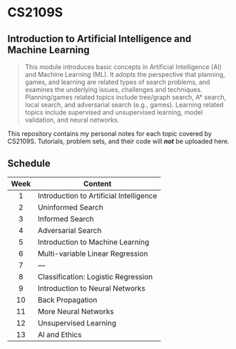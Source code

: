 # CS2109S #

## Introduction to Artificial Intelligence and Machine Learning ##

> This module introduces basic concepts in Artificial Intelligence (AI) and Machine Learning (ML). It adopts the perspective that planning, games, and learning are related types of search problems, and examines the underlying issues, challenges and techniques. Planning/games related topics include tree/graph search, A* search, local search, and adversarial search (e.g., games). Learning related topics include supervised and unsupervised learning, model validation, and neural networks.

This repository contains my personal notes for each topic covered by CS2109S. Tutorials, problem sets, and their code will ***not*** be uploaded here.

## Schedule ##

| **Week** | **Content**                                |
|:--------:|--------------------------------------------|
| 1        | Introduction to Artificial Intelligence    |
| 2        | Uninformed Search                          |
| 3        | Informed Search                            |
| 4        | Adversarial Search                         |
| 5        | Introduction to Machine Learning           |
| 6        | Multi-variable Linear Regression           |
| 7        | —                                          |
| 8        | Classification: Logistic Regression        |
| 9        | Introduction to Neural Networks            |
| 10       | Back Propagation                           |
| 11       | More Neural Networks                       |
| 12       | Unsupervised Learning                      |
| 13       | AI and Ethics                              |
